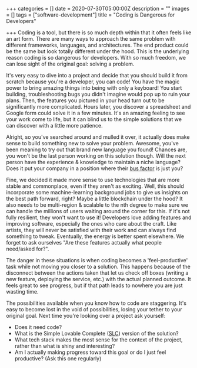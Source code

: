 +++
categories = []
date = 2020-07-30T05:00:00Z
description = ""
images = []
tags = ["software-development"]
title = "Coding is Dangerous for Developers"

+++
Coding is a tool, but there is so much depth within that it often feels like an art form. There are many ways to approach the same problem with different frameworks, languages, and architectures. The end product could be the same but look totally different under the hood. This is the underlying reason coding is so dangerous for developers. With so much freedom, we can lose sight of the original goal: solving a problem.

It's very easy to dive into a project and decide that you should build it from scratch because you're a developer, you can code! You have the magic power to bring amazing things into being with only a keyboard! You start building, troubleshooting bugs you didn't imagine would pop up to ruin your plans. Then, the features you pictured in your head turn out to be significantly more complicated. Hours later, you discover a spreadsheet and Google form could solve it in a few minutes. It's an amazing feeling to see your work come to life, but it can blind us to the simple solutions that we can discover with a little more patience.

Alright, so you've searched around and mulled it over, it actually does make sense to build something new to solve your problem. Awesome, you've been meaning to try out that brand new language you found! Chances are, you won't be the last person working on this solution though. Will the next person have the experience & knowledge to maintain a niche language? Does it put your company in a position where their [bus factor](https://en.wikipedia.org/wiki/Bus_factor) is just you?

Fine, we decided it made more sense to use technologies that are more stable and commonplace, even if they aren't as exciting. Well, this should incorporate some machine-learning background jobs to give us insights on the best path forward, right? Maybe a little blockchain under the hood? It also needs to be multi-region & scalable to the nth degree to make sure we can handle the millions of users waiting around the corner for this. If it's not fully resilient, they won't want to use it! Developers love adding features and improving software, especially the ones who care about the craft. Like artists, they will never be satisfied with their work and can always find something to tweak. Eventually, the energy is better spent elsewhere. We forget to ask ourselves "Are these features actually what people need/asked for?".

The danger in these situations is when coding becomes a 'feel-productive' task while not moving you closer to a solution. This happens because of the disconnect between the actions taken that let us check off boxes (writing a new feature, deploying the service, etc.) with the actual planned outcome. It feels great to see progress, but if that path leads to nowhere you are just wasting time.

The possibilities available when you know how to code are staggering. It's easy to become lost in the void of possibilities, losing your tether to your original goal. Next time you're looking over a project ask yourself:

* Does it need code?
* What is the Simple Lovable Complete ([SLC](https://blog.asmartbear.com/slc.html)) version of the solution?
* What tech stack makes the most sense for the context of the project, rather than what is shiny and interesting?
* Am I actually making progress toward this goal or do I just feel productive? (Ask this one regularly)